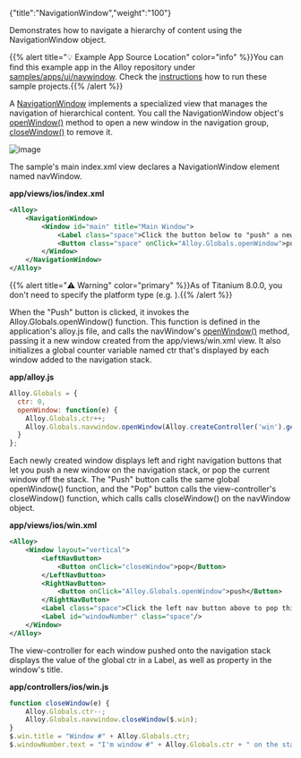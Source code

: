 {"title":"NavigationWindow","weight":"100"}

Demonstrates how to navigate a hierarchy of content using the NavigationWindow object.

{{% alert title="💡 Example App Source Location" color="info" %}}You can find this example app in the Alloy repository under [samples/apps/ui/navwindow](https://github.com/appcelerator/alloy/tree/master/samples/apps/ui/navwindow). Check the [instructions](/docs/appc/Alloy_Framework/Alloy_Guide/Alloy_Test_Apps/) how to run these sample projects.{{% /alert %}}

A [NavigationWindow](#!/api/Titanium.UI.iOS.NavigationWindow) implements a specialized view that manages the navigation of hierarchical content. You call the NavigationWindow object's [openWindow()](#!/api/Titanium.UI.iOS.NavigationWindow-method-openWindow) method to open a new window in the navigation group, [closeWindow()](#!/api/Titanium.UI.iOS.NavigationWindow-method-closeWindow) to remove it.

![image](/Images/appc/download/attachments/41845759/image.gif)

The sample's main index.xml view declares a NavigationWindow element named navWindow.

**app/views/ios/index.xml**

```xml
<Alloy>
    <NavigationWindow>
        <Window id="main" title="Main Window">
            <Label class="space">Click the button below to "push" a new window onto the navigation stack</Label>
            <Button class="space" onClick="Alloy.Globals.openWindow">push</Button>
        </Window>
    </NavigationWindow>
</Alloy>
```

{{% alert title="⚠️ Warning" color="primary" %}}As of Titanium 8.0.0, you don't need to specify the platform type (e.g. <NavigationWindow platform="ios">).{{% /alert %}}

When the "Push" button is clicked, it invokes the Alloy.Globals.openWindow() function. This function is defined in the application's alloy.js file, and calls the navWindow's [openWindow()](#!/api/Titanium.UI.iOS.NavigationWindow-method-openWindow) method, passing it a new window created from the app/views/win.xml view. It also initializes a global counter variable named ctr that's displayed by each window added to the navigation stack.

**app/alloy.js**

```javascript
Alloy.Globals = {
  ctr: 0,
  openWindow: function(e) {
    Alloy.Globals.ctr++;
    Alloy.Globals.navwindow.openWindow(Alloy.createController('win').getView());
  }
};
```

Each newly created window displays left and right navigation buttons that let you push a new window on the navigation stack, or pop the current window off the stack. The "Push" button calls the same global openWindow() function, and the "Pop" button calls the view-controller's closeWindow() function, which calls calls closeWindow() on the navWindow object.

**app/views/ios/win.xml**

```xml
<Alloy>
    <Window layout="vertical">
        <LeftNavButton>
            <Button onClick="closeWindow">pop</Button>
        </LeftNavButton>
        <RightNavButton>
            <Button onClick="Alloy.Globals.openWindow">push</Button>
        </RightNavButton>
        <Label class="space">Click the left nav button above to pop this window off the navigation stack. Click the right one to push another window onto the stack.</Label>
        <Label id="windowNumber" class="space"/>
    </Window>
</Alloy>
```

The view-controller for each window pushed onto the navigation stack displays the value of the global ctr in a Label, as well as property in the window's title.

**app/controllers/ios/win.js**

```javascript
function closeWindow(e) {
    Alloy.Globals.ctr--;
    Alloy.Globals.navwindow.closeWindow($.win);
}
$.win.title = "Window #" + Alloy.Globals.ctr;
$.windowNumber.text = "I'm window #" + Alloy.Globals.ctr + " on the stack";
```
